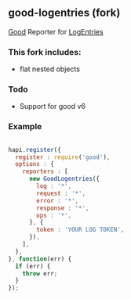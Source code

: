 ## good-logentries **(fork)**

[Good](https://github.com/hapijs/good) Reporter for [LogEntries](https://logentries.com)

### This fork includes:

- flat nested objects

### Todo

- Support for good v6

### Example

```javascript

hapi.register({
  register : require('good'),
  options : {
    reporters : [
      new GoodLogentries({
        log : '*',
        request : '*',
        error : '*',
        response : '*',
        ops : '*',
      }, {
        token : 'YOUR LOG TOKEN',
      }),
    ],
  },
}, function(err) {
  if (err) {
    throw err;
  }
});

```
